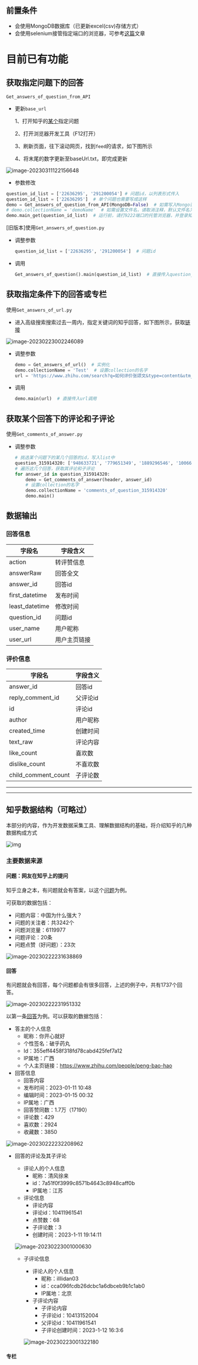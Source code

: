 ## 前置条件

- 会使用MongoDB数据库（已更新excel(csv)存储方式）
- 会使用selenium接管指定端口的浏览器，可参考[这篇](https://blog.csdn.net/weixin_45081575/article/details/126389273)文章

# 目前已有功能
## 获取指定问题下的回答

`Get_answers_of_question_from_API`

- 更新`base_url`

  1、打开知乎的[某个](https://www.zhihu.com/question/266068728)指定问题

  2、打开浏览器开发工具（F12打开）

  3、刷新页面，往下滚动网页，找到`feed`的请求，如下图所示
  
  4、将末尾的数字更新至baseUrl.txt，即完成更新

![image-20230311122156648](https://euclid-picgo.oss-cn-shenzhen.aliyuncs.com/image/202303111221843.png)

- 参数修改

```python
question_id_list = ['22636295', '291200054'] # 问题id，以列表形式传入
question_id_list = ['22636295']  # 单个问题也需要写成这样
demo = Get_answers_of_question_from_API(MongoDB=False)  # 如需写入Mongo请设置Ture
# demo.collectionName = 'demoName'  # 如需设置文件名，请取消注释，默认文件名为qustion_id_API
demo.main_get(question_id_list)  # 运行前，请打9222端口的托管浏览器，并登录知乎
```

[旧版本]使用`Get_answers_of_question.py` 

- 调整参数

  ```python
  question_id_list = ['22636295', '291200054']  # 问题id
  ```

- 调用

  ```python
  Get_answers_of_question().main(question_id_list)  # 直接传入question_id_list调用
  ```



## 获取指定条件下的回答或专栏

使用`Get_answers_of_url.py`

- 进入高级搜索搜索过去一周内，指定关键词的知乎回答，如下图所示，获取[链接](https://www.zhihu.com/search?q=%E5%A6%82%E4%BD%95%E8%AF%84%E4%BB%B7%E5%BC%A0%E9%A2%82%E6%96%87&type=content&utm_content=search_preset&time_interval=a_week)

![image-20230223002246089](https://euclid-picgo.oss-cn-shenzhen.aliyuncs.com/image/202302230022113.png)

- 调整参数

  ```python
  demo = Get_answers_of_url()  # 实例化
  demo.collectionName = 'Test'  # 设置collection的名字
  url = 'https://www.zhihu.com/search?q=如何评价张颂文&type=content&utm_content=search_preset&time_interval=a_week'  # 上一步的网址
  ```
- 调用

  ```python
  demo.main(url)  # 直接传入url调用
  ```

## 获取某个回答下的评论和子评论

使用`Get_comments_of_answer.py`

- 调整参数

  ```python
  # 挑选某个问题下的某几个回答的id，写入list中
  question_315914320: ['948633721', '779651349', '1889296546', '1006650691', '1280485524', '903387921', '1280709300', '829298544']
  # 遍历这几个回答，获取其评论和子评论
  for answer_id in question_315914320:
      demo = Get_comments_of_answer(header, answer_id)
      # 设置collection的名字
      demo.collectionName = 'comments_of_question_315914320'
      demo.main()
  ```

## 数据输出

### 回答信息

| 字段名         | 字段含义     |
| -------------- | ------------ |
| action         | 转评赞信息   |
| answerRaw      | 回答全文     |
| answer_id      | 回答id       |
| first_datetime | 发布时间     |
| least_datetime | 修改时间     |
| question_id    | 问题id       |
| user_name      | 用户昵称     |
| user_url       | 用户主页链接 |

### 评价信息

| 字段名              | 字段含义 |
| ------------------- | -------- |
| answer_id           | 回答id   |
| reply_comment_id    | 父评论id |
| id                  | 评论id   |
| author              | 用户昵称 |
| created_time        | 创建时间 |
| text_raw            | 评论内容 |
| like_count          | 喜欢数   |
| dislike_count       | 不喜欢数 |
| child_comment_count | 子评论数 |

---

---

## 知乎数据结构（可略过）

本部分的内容，作为开发数据采集工具、理解数据结构的基础，将介绍知乎的几种数据构成方式

![img](https://euclid-picgo.oss-cn-shenzhen.aliyuncs.com/image/202302222310870.png)

### 主要数据来源

#### 问题：网友在知乎上的提问

知乎立身之本，有问题就会有答案，以这个[问题](https://www.zhihu.com/question/280691023)为例。

可获取的数据包括：

- 问题内容：中国为什么强大？
- 问题的关注者：共3242个
- 问题浏览量：6119977
- 问题评论：20条
- 问题点赞（好问题）：23次

![image-20230222231638869](https://euclid-picgo.oss-cn-shenzhen.aliyuncs.com/image/202302222316919.png)

#### 回答

有问题就会有回答，每个问题都会有很多回答，上述的例子中，共有1737个回答。

![image-20230222231951332](https://euclid-picgo.oss-cn-shenzhen.aliyuncs.com/image/202302222319384.png)

以第一条[回答](https://www.zhihu.com/question/280691023/answer/2862942939)为例。可以获取的数据包括：

- 答主的个人信息
  - 昵称：你开心就好
  - 个性签名：破乎药丸
  - Id：355eff4458f318fd78cabd425fef7a12
  - IP属地：广西
  - 个人主页链接：https://www.zhihu.com/people/peng-bao-hao
- 回答信息
  - 回答内容
  - 发布时间：2023-01-11 10:48
  - 编辑时间：2023-01-15 00:32
  - IP属地：广西
  - 回答赞同数：1.7万（17190）
  - 评论数：429
  - 喜欢数：2924
  - 收藏数：3850

![image-20230222232208962](https://euclid-picgo.oss-cn-shenzhen.aliyuncs.com/image/202302222322016.png)

- 回答的评论及其子评论

  - 评论人的个人信息
    - 昵称：清风徐来
    - id：7a51f0f3999c8571b4643c8948caff0b
    - IP属地：江苏
  - 评论信息
    - 评论内容
    - 评论id：10411961541
    - 点赞数：68
    - 子评论数：3
    - 创建时间：2023-1-11 19:14:11

  ![image-20230223001000630](https://euclid-picgo.oss-cn-shenzhen.aliyuncs.com/image/202302230010666.png)

  - 子评论信息

    - 评论人的个人信息
      - 昵称：illlidan03
      - id：cca096fcdb26dcbc1a6dbceb9b1c1ab0
      - IP属地：北京
    - 子评论内容
      - 子评论内容
      - 子评论id：10413152004
      - 父评论id：10411961541
      - 子评论创建时间：2023-1-12 16:3:6

    ![image-20230223001322180](https://euclid-picgo.oss-cn-shenzhen.aliyuncs.com/image/202302230013206.png)

#### 专栏
